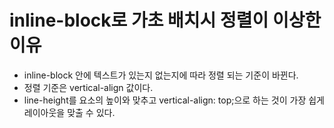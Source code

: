# inline-block로 가초 배치시 정렬이 이상한 이유

- inline-block 안에 텍스트가 있는지 없는지에 따라 정렬 되는 기준이 바뀐다.
- 정렬 기준은 vertical-align 값이다.
- line-height를 요소의 높이와 맞추고 vertical-align: top;으로 하는 것이 가장 쉽게 레이아웃을 맞출 수 있다.
